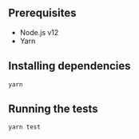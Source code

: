 ## Prerequisites

- Node.js v12
- Yarn

## Installing dependencies

```
yarn
```

## Running the tests

```
yarn test
```
